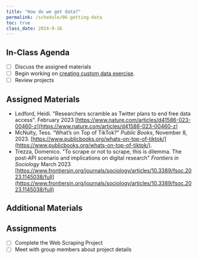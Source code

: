 ```yaml
---
title: "How do we get data?"
permalink: /schedule/06-getting-data
toc: true
class_date: 2024-9-16
---
```


## In-Class Agenda

- [ ] Discuss the assigned materials
- [ ] Begin working on [creating custom data exercise]({{site.baseurl}}/dataset-creation).
- [ ] Review projects

## Assigned Materials
- Ledford, Heidi. "Researchers scramble as Twitter plans to end free data access". February 2023 [https://www.nature.com/articles/d41586-023-00460-z](https://www.nature.com/articles/d41586-023-00460-z)
- McNulty, Tess. “What’s on Top of TikTok?” *Public Books*, November 8, 2023. [https://www.publicbooks.org/whats-on-top-of-tiktok/](https://www.publicbooks.org/whats-on-top-of-tiktok/).
- Trezza, Domenico. "To scrape or not to scrape, this is dilemma. The post-API scenario and implications on digital research" *Frontiers in Sociology* March 2023 [https://www.frontiersin.org/journals/sociology/articles/10.3389/fsoc.2023.1145038/full](https://www.frontiersin.org/journals/sociology/articles/10.3389/fsoc.2023.1145038/full)
## Additional Materials

## Assignments

- [ ] Complete the Web Scraping Project
- [ ] Meet with group members about project details
